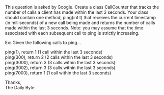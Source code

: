 This question is asked by Google. Create a class CallCounter that tracks the number of calls a client has made within the last 3 seconds. Your class should contain one method, ping(int t) that receives the current timestamp (in milliseconds) of a new call being made and returns the number of calls made within the last 3 seconds.
Note: you may assume that the time associated with each subsequent call to ping is strictly increasing.

Ex: Given the following calls to ping…       

ping(1), return 1 (1 call within the last 3 seconds)      
ping(300), return 2 (2 calls within the last 3 seconds)   
ping(3000), return 3 (3 calls within the last 3 seconds)   
ping(3002), return 3 (3 calls within the last 3 seconds)   
ping(7000), return 1 (1 call within the last 3 seconds) 
  
Thanks,   
The Daily Byte
